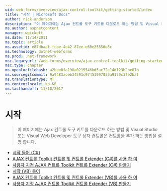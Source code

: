 ```yaml
---
uid: web-forms/overview/ajax-control-toolkit/getting-started/index
title: "시작 | Microsoft Docs"
author: rick-anderson
description: "이 페이지에는 Ajax 컨트롤 도구 키트를 다운로드 하는 방법 및 Visual Studio 또는 Visual Web Developer 도구 상자 컨트롤은 컨트롤을 추가 하는 방법을 설명 합니다."
ms.author: aspnetcontent
manager: wpickett
ms.date: 11/14/2011
ms.topic: article
ms.assetid: e87dbaaf-fcbe-4e42-87ee-e60e25856e8c
ms.technology: dotnet-webforms
ms.prod: .net-framework
msc.legacyurl: /web-forms/overview/ajax-control-toolkit/getting-started
msc.type: chapter
ms.openlocfilehash: a2bee0fa190a0215546bd5ac72e14df23b2be87b
ms.sourcegitcommit: 9a9483aceb34591c97451997036a9120c3fe2baf
ms.translationtype: MT
ms.contentlocale: ko-KR
ms.lasthandoff: 11/10/2017
---
```

<a name="getting-started"></a>시작
====================
> 이 페이지에는 Ajax 컨트롤 도구 키트를 다운로드 하는 방법 및 Visual Studio 또는 Visual Web Developer 도구 상자 컨트롤은 컨트롤을 추가 하는 방법을 설명 합니다.


- [시작 들어 (C#)](get-started-with-the-ajax-control-toolkit-cs.md)
- [AJAX 컨트롤 Toolkit 컨트롤 및 컨트롤 Extender (C#)를 사용 하 여](using-ajax-control-toolkit-controls-and-control-extenders-cs.md)
- [사용자 지정 AJAX 컨트롤 Toolkit 컨트롤 Extender (C#) 만들기](creating-a-custom-ajax-control-toolkit-control-extender-cs.md)
- [시작 (VB) 들어](get-started-with-the-ajax-control-toolkit-vb.md)
- [AJAX 컨트롤 Toolkit 컨트롤 및 컨트롤 Extender (VB)를 사용 하 여](using-ajax-control-toolkit-controls-and-control-extenders-vb.md)
- [사용자 지정 AJAX 컨트롤 Toolkit 컨트롤 Extender (VB) 만들기](creating-a-custom-ajax-control-toolkit-control-extender-vb.md)
